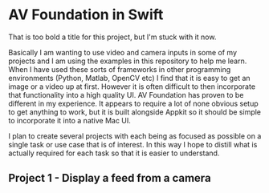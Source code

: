 # AV Foundation in Swift

That is too bold a title for this project, but I'm stuck with it now.

Basically I am wanting to use video and camera inputs in some of my projects and I am using the examples in this repository to help me learn. When I have used these sorts of frameworks in other programming environments (Python, Matlab, OpenCV etc) I find that it is easy to get an image or a video up at first. However it is often difficult to then incorporate that functionality into a high quality UI. AV Foundation has proven to be different in my experience. It appears to require a lot of none obvious setup to get anything to work, but it is built alongside Appkit so it should be simple to incorporate it into a native Mac UI.

I plan to create several projects with each being as focused as possible on a single task or use case that is of interest. In this way I hope to distill what is actually required for each task so that it is easier to understand.

## Project 1 - Display a feed from a camera
